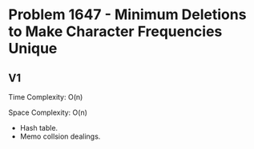 # Problem 1647 - Minimum Deletions to Make Character Frequencies Unique

## V1

Time Complexity: O(n)

Space Complexity: O(n)

- Hash table.
- Memo collsion dealings.
